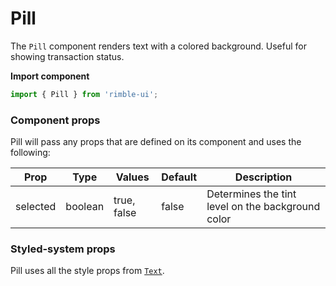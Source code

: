# Pill

The `Pill` component renders text with a colored background. Useful for showing transaction status.

**Import component**

```jsx
import { Pill } from 'rimble-ui';
```

<!-- STORY -->

### Component props

Pill will pass any props that are defined on its component and uses the following:

| Prop     | Type    | Values      | Default | Description                                       |
| -------- | ------- | ----------- | ------- | ------------------------------------------------- |
| selected | boolean | true, false | false   | Determines the tint level on the background color |

### Styled-system props

Pill uses all the style props from [`Text`](https://consensys.github.io/rimble-ui/?path=/story/text--default).
